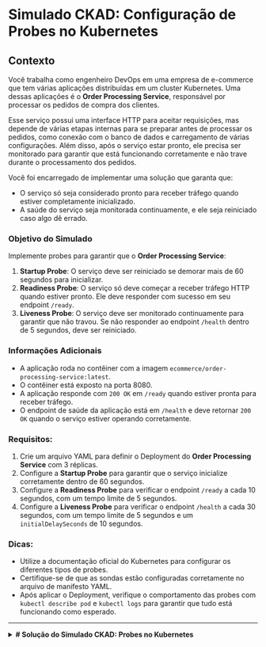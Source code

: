 # Simulado CKAD: Configuração de Probes no Kubernetes

## Contexto

Você trabalha como engenheiro DevOps em uma empresa de e-commerce que tem várias aplicações distribuídas em um cluster Kubernetes. Uma dessas aplicações é o **Order Processing Service**, responsável por processar os pedidos de compra dos clientes.

Esse serviço possui uma interface HTTP para aceitar requisições, mas depende de várias etapas internas para se preparar antes de processar os pedidos, como conexão com o banco de dados e carregamento de várias configurações. Além disso, após o serviço estar pronto, ele precisa ser monitorado para garantir que está funcionando corretamente e não trave durante o processamento dos pedidos.

Você foi encarregado de implementar uma solução que garanta que:

- O serviço só seja considerado pronto para receber tráfego quando estiver completamente inicializado.
- A saúde do serviço seja monitorada continuamente, e ele seja reiniciado caso algo dê errado.

### Objetivo do Simulado

Implemente probes para garantir que o **Order Processing Service**:

1. **Startup Probe**: O serviço deve ser reiniciado se demorar mais de 60 segundos para inicializar.
2. **Readiness Probe**: O serviço só deve começar a receber tráfego HTTP quando estiver pronto. Ele deve responder com sucesso em seu endpoint `/ready`.
3. **Liveness Probe**: O serviço deve ser monitorado continuamente para garantir que não travou. Se não responder ao endpoint `/health` dentro de 5 segundos, deve ser reiniciado.

### Informações Adicionais

- A aplicação roda no contêiner com a imagem `ecommerce/order-processing-service:latest`.
- O contêiner está exposto na porta 8080.
- A aplicação responde com `200 OK` em `/ready` quando estiver pronta para receber tráfego.
- O endpoint de saúde da aplicação está em `/health` e deve retornar `200 OK` quando o serviço estiver operando corretamente.

### Requisitos:

1. Crie um arquivo YAML para definir o Deployment do **Order Processing Service** com 3 réplicas.
2. Configure a **Startup Probe** para garantir que o serviço inicialize corretamente dentro de 60 segundos.
3. Configure a **Readiness Probe** para verificar o endpoint `/ready` a cada 10 segundos, com um tempo limite de 5 segundos.
4. Configure a **Liveness Probe** para verificar o endpoint `/health` a cada 30 segundos, com um tempo limite de 5 segundos e um `initialDelaySeconds` de 10 segundos.

### Dicas:

- Utilize a documentação oficial do Kubernetes para configurar os diferentes tipos de probes.
- Certifique-se de que as sondas estão configuradas corretamente no arquivo de manifesto YAML.
- Após aplicar o Deployment, verifique o comportamento das probes com `kubectl describe pod` e `kubectl logs` para garantir que tudo está funcionando como esperado.

---

<details>
  <summary><strong># Solução do Simulado CKAD: Probes no Kubernetes</strong></summary>

### Manifesto YAML do Deployment com Probes

```yaml
apiVersion: apps/v1
kind: Deployment
metadata:
  name: order-processing-service
  labels:
    app: order-processing-service
spec:
  replicas: 3
  selector:
    matchLabels:
      app: order-processing-service
  template:
    metadata:
      labels:
        app: order-processing-service
    spec:
      containers:
        - name: order-processing
          image: ecommerce/order-processing-service:latest
          ports:
            - containerPort: 8080
          startupProbe:
            httpGet:
              path: /health
              port: 8080
            initialDelaySeconds: 0
            periodSeconds: 10
            failureThreshold: 6
          readinessProbe:
            httpGet:
              path: /ready
              port: 8080
            initialDelaySeconds: 10
            periodSeconds: 10
            timeoutSeconds: 5
          livenessProbe:
            httpGet:
              path: /health
              port: 8080
            initialDelaySeconds: 10
            periodSeconds: 30
            timeoutSeconds: 5
```

Neste manifesto:

- A **Startup Probe** garante que a aplicação inicialize corretamente dentro de 60 segundos.
- A **Readiness Probe** verifica o endpoint `/ready` a cada 10 segundos para garantir que o serviço esteja pronto antes de receber tráfego.
- A **Liveness Probe** monitora o endpoint `/health` e, se o contêiner não estiver respondendo corretamente, ele será reiniciado.

</details>
